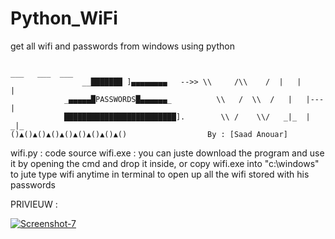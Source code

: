 # Python_WiFi
get all wifi and passwords from windows using python


																															 ___   ___  ___                                                                          
			       	__███████ ]▄▄▄▄▄▄▄▄   -->> \\     /\\    /  |   |      |                                                                
				_▄▄▄▄▄█PASSWORDS█▄▄▄▄▄▄_          \\   /  \\  /   |   |---   |                                                                         
				█████████████████████████].        \\ /    \\/   _|_  |     _|_                                                                                               		  ()▲()▲()▲()▲()▲()▲()▲()▲()                  By : [Saad Anouar]                                                                                            


wifi.py : code source 
wifi.exe : you can juste download the program and use it by opening the cmd and drop it inside, or copy wifi.exe into "c:\windows" to jute type wifi anytime in terminal 
           to open up all the wifi stored with his passwords
           
PRIVIEUW :


<a href="https://ibb.co/7VjZgyf"><img src="https://i.ibb.co/zbQB8fM/Screenshot-7.png" alt="Screenshot-7" border="0"></a>



